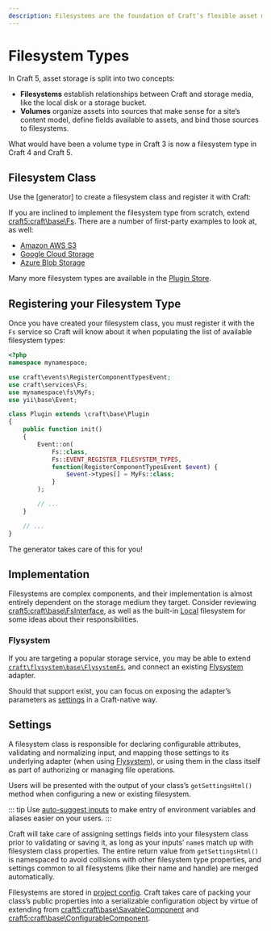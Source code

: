 ```yaml
---
description: Filesystems are the foundation of Craft’s flexible asset management tools.
---
```


# Filesystem Types

In Craft 5, asset storage is split into two concepts:

- **Filesystems** establish relationships between Craft and storage media, like the local disk or a storage bucket.
- **Volumes** organize assets into sources that make sense for a site’s content model, define fields available to assets, and bind those sources to filesystems.

What would have been a volume type in Craft 3 is now a filesystem type in Craft 4 and Craft 5.

## Filesystem Class

Use the [generator] to create a filesystem class and register it with Craft:

<Generator component="filesystem-type" plugin="my-plugin" />

If you are inclined to implement the filesystem type from scratch, extend <craft5:craft\base\Fs>. There are a number of first-party examples to look at, as well:

- [Amazon AWS S3](repo:craftcms/aws-s3)
- [Google Cloud Storage](repo:craftcms/google-cloud )
- [Azure Blob Storage](repo:craftcms/azure-blob)

Many more filesystem types are available in the [Plugin Store](https://plugins.craftcms.com/categories/assets?craft4).

## Registering your Filesystem Type

Once you have created your filesystem class, you must register it with the `Fs` service so Craft will know about it when populating the list of available filesystem types:

```php
<?php
namespace mynamespace;

use craft\events\RegisterComponentTypesEvent;
use craft\services\Fs;
use mynamespace\fs\MyFs;
use yii\base\Event;

class Plugin extends \craft\base\Plugin
{
    public function init()
    {
        Event::on(
            Fs::class,
            Fs::EVENT_REGISTER_FILESYSTEM_TYPES,
            function(RegisterComponentTypesEvent $event) {
                $event->types[] = MyFs::class;
            }
        );

        // ...
    }

    // ...
}
```

The generator takes care of this for you!

## Implementation

Filesystems are complex components, and their implementation is almost entirely dependent on the storage medium they target. Consider reviewing <craft5:craft\base\FsInterface>, as well as the built-in [Local](craft5:craft\fs\Local) filesystem for some ideas about their responsibilities.

### Flysystem

If you are targeting a popular storage service, you may be able to extend [`craft\flysystem\base\FlysystemFs`](repo:craftcms/flysystem), and connect an existing [Flysystem](repo:thephpleague/flysystem) adapter.

Should that support exist, you can focus on exposing the adapter’s parameters as [settings](#settings) in a Craft-native way.

## Settings

A filesystem class is responsible for declaring configurable attributes, validating and normalizing input, and mapping those settings to its underlying adapter (when using [Flysystem](#flysystem)), or using them in the class itself as part of authorizing or managing file operations.

Users will be presented with the output of your class’s `getSettingsHtml()` method when configuring a new or existing filesystem.

::: tip
Use [auto-suggest inputs](environmental-settings.md#autosuggest-inputs) to make entry of environment variables and aliases easier on your users.
:::

Craft will take care of assigning settings fields into your filesystem class prior to validating or saving it, as long as your inputs’ `name`s match up with filesystem class properties. The entire return value from `getSettingsHtml()` is namespaced to avoid collisions with other filesystem type properties, and settings common to all filesystems (like their name and handle) are merged automatically.

Filesystems are stored in [project config](project-config.md). Craft takes care of packing your class’s public properties into a serializable configuration object by virtue of extending from <craft5:craft\base\SavableComponent> and <craft5:craft\base\ConfigurableComponent>.
